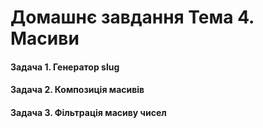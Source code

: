 # Домашнє завдання Тема 4. Масиви

#### Задача 1. Генератор slug

#### Задача 2. Композиція масивів

#### Задача 3. Фільтрація масиву чисел

